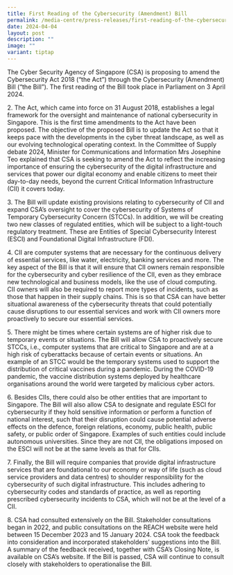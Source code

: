 ```yaml
---
title: First Reading of the Cybersecurity (Amendment) Bill
permalink: /media-centre/press-releases/first-reading-of-the-cybersecurity-amendment-bill/
date: 2024-04-04
layout: post
description: ""
image: ""
variant: tiptap
---
```

<p>The Cyber Security Agency of Singapore (CSA) is proposing to amend the
Cybersecurity Act 2018 (“the Act”) through the Cybersecurity (Amendment)
Bill (“the Bill”). The first reading of the Bill took place in Parliament
on 3 April 2024.</p>
<p>2. The Act, which came into force on 31 August 2018, establishes a legal
framework for the oversight and maintenance of national cybersecurity in
Singapore. This is the first time amendments to the Act have been proposed.
The objective of the proposed Bill is to update the Act so that it keeps
pace with the developments in the cyber threat landscape, as well as our
evolving technological operating context. In the Committee of Supply debate
2024, Minister for Communications and Information Mrs Josephine Teo explained
that CSA is seeking to amend the Act to reflect the increasing importance
of ensuring the cybersecurity of the digital infrastructure and services
that power our digital economy and enable citizens to meet their day-to-day
needs, beyond the current Critical Information Infrastructure (CII) it
covers today.</p>
<p>3. The Bill will update existing provisions relating to cybersecurity
of CII and expand CSA’s oversight to cover the cybersecurity of Systems
of Temporary Cybersecurity Concern (STCCs). In addition, we will be creating
two new classes of regulated entities, which will be subject to a light-touch
regulatory treatment. These are Entities of Special Cybersecurity Interest
(ESCI) and Foundational Digital Infrastructure (FDI).</p>
<p>4. CII are computer systems that are necessary for the continuous delivery
of essential services, like water, electricity, banking services and more.
The key aspect of the Bill is that it will ensure that CII owners remain
responsible for the cybersecurity and cyber resilience of the CII, even
as they embrace new technological and business models, like the use of
cloud computing. CII owners will also be required to report more types
of incidents, such as those that happen in their supply chains. This is
so that CSA can have better situational awareness of the cybersecurity
threats that could potentially cause disruptions to our essential services
and work with CII owners more proactively to secure our essential services.</p>
<p>5. There might be times where certain systems are of higher risk due to
temporary events or situations. The Bill will allow CSA to proactively
secure STCCs, i.e., computer systems that are critical to Singapore and
are at a high risk of cyberattacks because of certain events or situations.
An example of an STCC would be the temporary systems used to support the
distribution of critical vaccines during a pandemic. During the COVID-19
pandemic, the vaccine distribution systems deployed by healthcare organisations
around the world were targeted by malicious cyber actors.</p>
<p>6. Besides CIIs, there could also be other entities that are important
to Singapore. The Bill will also allow CSA to designate and regulate ESCI
for cybersecurity if they hold sensitive information or perform a function
of national interest, such that their disruption could cause potential
adverse effects on the defence, foreign relations, economy, public health,
public safety, or public order of Singapore. Examples of such entities
could include autonomous universities. Since they are not CII, the obligations
imposed on the ESCI will not be at the same levels as that for CIIs.</p>
<p>7. Finally, the Bill will require companies that provide digital infrastructure
services that are foundational to our economy or way of life (such as cloud
service providers and data centres) to shoulder responsibility for the
cybersecurity of such digital infrastructure. This includes adhering to
cybersecurity codes and standards of practice, as well as reporting prescribed
cybersecurity incidents to CSA, which will not be at the level of a CII.</p>
<p>8. CSA had consulted extensively on the Bill. Stakeholder consultations
began in 2022, and public consultations on the REACH website were held
between 15 December 2023 and 15 January 2024. CSA took the feedback into
consideration and incorporated stakeholders’ suggestions into the Bill.
A summary of the feedback received, together with CSA’s Closing Note, is
available on CSA’s website. If the Bill is passed, CSA will continue to
consult closely with stakeholders to operationalise the Bill.</p>